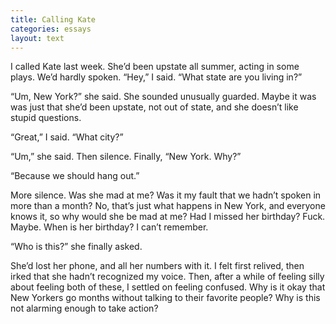 ```yaml
---
title: Calling Kate
categories: essays
layout: text
---
```


I called Kate last week. She’d been upstate all summer, acting in some plays. We’d hardly spoken. “Hey,” I said. “What state are you living in?”

“Um, New York?” she said. She sounded unusually guarded. Maybe it was was just that she’d been upstate, not out of state, and she doesn’t like stupid questions.

“Great,” I said. “What city?”

“Um,” she said. Then silence. Finally, “New York. Why?”

“Because we should hang out.”

More silence. Was she mad at me? Was it my fault that we hadn’t spoken in more than a month? No, that’s just what happens in New York, and everyone knows it, so why would she be mad at me? Had I missed her birthday? Fuck. Maybe. When is her birthday? I can’t remember.

“Who is this?” she finally asked.

She’d lost her phone, and all her numbers with it. I felt first relived, then irked that she hadn’t recognized my voice. Then, after a while of feeling silly about feeling both of these, I settled on feeling confused. Why is it okay that New Yorkers go months without talking to their favorite people? Why is this not alarming enough to take action?